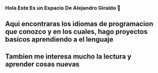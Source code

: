 ### Hola Este Es un Espacio De Alejandro Giraldo 👋


## Aqui encontraras los idiomas de programacion que conozco y en los cuales, hago proyectos basicos aprendiendo a el lenguaje 
## Tambien me interesa mucho la lectura y aprender cosas nuevas 


<!--
**AlejoGX/AlejoGX** is a ✨ _special_ ✨ repository because its `README.md` (this file) appears on your GitHub profile.

Here are some ideas to get you started:

- 🔭 I’m currently working on ...
- 🌱 I’m currently learning ...
- 👯 I’m looking to collaborate on ...
- 🤔 I’m looking for help with ...
- 💬 Ask me about ...
- 📫 How to reach me: ...
- 😄 Pronouns: ...
- ⚡ Fun fact: ...
-->
